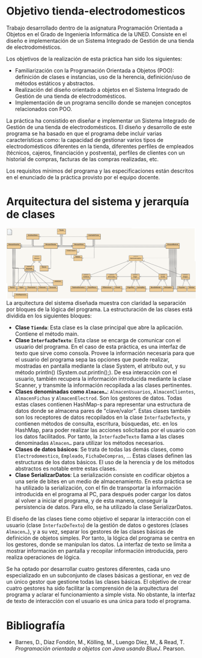 # Objetivo tienda-electrodomesticos
Trabajo desarrollado dentro de la asignatura Programación Orientada a Objetos en el Grado de Ingeniería Informática de la UNED. Consiste en el diseño e implementación de un Sistema Integrado de Gestión de una tienda de electrodomésticos.

Los objetivos de la realización de esta práctica han sido los siguientes:
- Familiarización con la Programación Orientada a Objetos (POO): definición de clases e instancias, uso de la herencia, definición/uso de métodos estáticos y abstractos.
- Realización del diseño orientado a objetos en el Sistema Integrado de Gestión de una tienda de electrodomésticos.
- Implementación de un programa sencillo donde se manejen conceptos relacionados con POO.

La práctica ha consistido en diseñar e implementar un Sistema Integrado de Gestión de una tienda de electrodomésticos. El diseño y desarrollo de este programa se ha basado en que el programa debe incluir varias características como: la capacidad de gestionar varios tipos de electrodomésticos diferentes en la tienda, diferentes perfiles de empleados (técnicos, cajeros, financiación y postventa), perfiles de clientes con un historial de compras, facturas de las compras realizadas, etc.

Los requisitos mínimos del programa y las especificaciones están descritos en el enunciado de la práctica provisto por el equipo docente.

# Arquitectura del sistema y jerarquía de clases
![alt text](https://github.com/Ubikitina/tienda-electrodomesticos/blob/main/Diagrama%20de%20clases.png)
La arquitectura del sistema diseñada muestra con claridad la separación por bloques de la lógica del programa. La estructuración de las clases está dividida en los siguientes bloques:
- **Clase `Tienda`**: Esta clase es la clase principal que abre la aplicación. Contiene el método main.
- **Clase `InterfazDeTexto`**: Esta clase se encarga de comunicar con el usuario del programa. En el caso de esta práctica, es una interfaz de texto que sirve como consola. Provee la información necesaria para que el usuario del programa sepa las opciones que puede realizar, mostradas en pantalla mediante la clase System, el atributo out, y su método println() (System.out.println();). De esa interacción con el usuario, también recupera la información introducida mediante la clase Scanner, y transmite la información recopilada a las clases pertinentes.
- **Clases denominadas como `Almacen…`**: `AlmacenUsuarios`, `AlmacenClientes`, `AlmacenFichas` y `AlmacenElectrod`. Son los gestores de datos. Todas estas clases contienen HashMap-s para representar una estructura de datos donde se almacena pares de "clave/valor". Estas clases también son los receptores de datos recopilados en la clase `InterfazDeTexto`, y contienen métodos de consulta, escritura, búsquedas, etc. en los HashMap, para poder realizar las acciones solicitadas por el usuario con los datos facilitados. Por tanto, la `InterfazDeTexto` llama a las clases denominadas `Almacen…` para utilizar los métodos necesarios.
- **Clases de datos básicos**: Se trata de todas las demás clases, como `Electrodomestico`, `Empleado`, `FichaDeCompras`, … Estas clases definen las estructuras de los datos básicos. El uso de la herencia y de los métodos abstractos es notable entre estas clases.
- **Clase SerializarDatos**: La serialización consiste en codificar objetos a una serie de bites en un medio de almacenamiento. En esta práctica se ha utilizado la serialización, con el fin de transportar la información introducida en el programa al PC, para después poder cargar los datos al volver a iniciar el programa, y de esta manera, conseguir la persistencia de datos. Para ello, se ha utilizado la clase SerializarDatos.

El diseño de las clases tiene como objetivo el separar la interacción con el usuario (clase `InterfazDeTexto`) de la gestión de datos o gestores (clases `Almacen…`), y a su vez, separar los gestores de las clases básicas de definición de objetos simples. Por tanto, la lógica del programa se centra en los gestores, donde se manipulan los datos. La interfaz de texto se limita a mostrar información en pantalla y recopilar información introducida, pero realiza operaciones de lógica.

Se ha optado por desarrollar cuatro gestores diferentes, cada uno especializado en un subconjunto de clases básicas a gestionar, en vez de un único gestor que gestione todas las clases básicas. El objetivo de crear cuatro gestores ha sido facilitar la comprensión de la arquitectura del programa y aclarar el funcionamiento a simple vista. No obstante, la interfaz de texto de interacción con el usuario es una única para todo el programa.

# Bibliografía
- Barnes, D., Díaz Fondón, M., Kölling, M., Luengo Díez, M., & Read, T. _Programación orientada a objetos con Java usando BlueJ_. Pearson.

